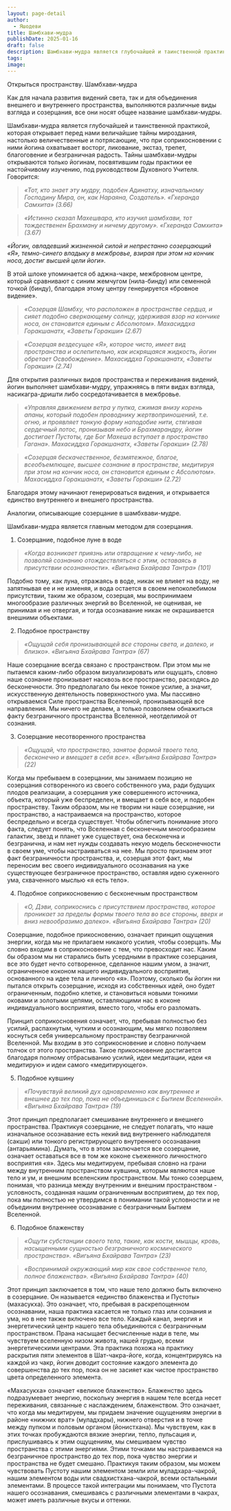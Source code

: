 ```yaml
---
layout: page-detail
author:
  - Яшодеви
title: Шамбхави-мудра
publishDate: 2025-01-16
draft: false
description: Шамбхави-мудра является глубочайшей и таинственной практикой, которая открывает перед нами величайшие тайны мироздания, настолько величественные и потрясающие, что при соприкосновении с ними йогина охватывает восторг, ликование, экстаз, трепет, благоговение и безграничная радость.
tags: 
image:
---
```

Открыться пространству. Шамбхави-мудра

Как для начала развития видений света, так и для объединения внешнего и внутреннего пространства, выполняются различные виды взгляда и созерцания, все они носят общее название шамбхави-мудры.

Шамбхави-мудра является глубочайшей и таинственной практикой, которая открывает перед нами величайшие тайны мироздания, настолько величественные и потрясающие, что при соприкосновении с ними йогина охватывает восторг, ликование, экстаз, трепет, благоговение и безграничная радость. Тайны шамбхави-мудры открываются только йогинам, посвятившим годы практики ее настойчивому изучению, под руководством Духовного Учителя. Говорится:

> *«Тот, кто знает эту мудру, подобен Адинатху, изначальному Господину Мира, он, как Нараяна, Создатель».*
> *«Гхеранда Самхита» (3.66)*

> *«Истинно сказал Махешвара, кто изучил шамбхави, тот тождественен Брахману и ничему другому».*
> *«Гхеранда Самхита» (3.67)*

*«Йогин, овладевший жизненной силой и непрестанно созерцающий «Я», темно-синего владыку в межбровье, взирая при этом на кончик носа, достиг высшей цели йоги».*

В этой шлоке упоминается об аджна-чакре, межбровном центре, который сравнивают с синим жемчугом (нила-бинду) или семенной точкой (бинду), благодаря этому центру генерируется «бровное видение».

> *«Созерцая Шамбху, что расположен в пространстве сердца, и сияет подобно сверкающему солнцу, удерживая взор на кончике носа, он становится единым с Абсолютом».*
> *Махасиддха Горакшанатх, «Заветы Горакши» (2.67)*

> *«Созерцая вездесущее «Я», которое чисто, имеет вид пространства и ослепительно, как искрящаяся жидкость, йогин обретает Освобождение».*
*Махасиддха Горакшанатх, «Заветы Горакши» (2.74)*

Для открытия различных видов пространства и переживания видений, йогин выполняет шамбхави-мудру, упражняясь в пяти видах взгляда, насикагра-дришти либо сосредотачивается в межбровье.

> *«Управляя движением ветра у пупка, сжимая внизу корень апаны, который подобен проводнику жертвоприношений, т.е. огню, и проявляет тонкую форму наподобие нити, стягивая сердечный лотос, пронизывая небо и Брахмарандру, йогин достигает Пустоты, где Бог Махеша вступает в пространство Гагана».*
> *Махасиддха Горакшанатх, «Заветы Горакши» (2.78)*

> *«Созерцая бескачественное, безмятежное, благое, всеобъемлющее, высшее сознание в пространстве, медитируя при этом на кончик носа, он становится единым с Абсолютом».*
> *Махасиддха Горакшанатх, «Заветы Горакши» (2.72)*

Благодаря этому начинают генерироваться видения, и открывается единство внутреннего и внешнего пространства.

Аналогии, описывающие созерцание  в шамбхвави-мудре.

Шамбхави-мудра является главным методом для созерцания.

1. Созерцание, подобное луне в воде

> *«Когда возникает приязнь или отвращение к чему-либо, не позволяй сознанию отождествляться с этим, оставаясь в присутствии осознанности».*
> *«Вигьяна Бхайрава Тантра» (101)*

Подобно тому, как луна, отражаясь в воде, никак не влияет на воду, не запятнывая ее и не изменяя, и вода остается в своем непоколебимом присутствии, таким же образом, созерцая, мы воспринимаем многообразие различных энергий во Вселенной, не оценивая, не принимая и не отвергая, и тогда осознавание никак не окрашивается внешними объектами.

2. Подобное пространству

> *«Ощущай себя пронизывающей все стороны света, и далеко, и близко».*
> *«Вигьяна Бхайрава Тантра» (67)*

Наше созерцание всегда связано с пространством. При этом мы не пытаемся каким-либо образом визуализировать или ощущать, словно наше сознание пронизывает насквозь все пространство, расходясь до бесконечности. Это предполагало бы некое тонкое усилие, а значит, искусственную деятельность поверхностного ума. Мы пассивно открываемся Силе пространства Вселенной, пронизывающей все направления. Мы ничего не делаем, а только позволяем обнажиться факту безграничного пространства Вселенной, неотделимой от сознания.

3. Созерцание несотворенного пространства

> *«Ощущай, что пространство, занятое формой твоего тела, бесконечно и вмещает в себя все».*
> *«Вигьяна Бхайрава Тантра» (22)*

Когда мы пребываем в созерцании, мы занимаем позицию не созерцания сотворенного из своего собственного ума, ради будущих плодов реализации, а созерцания уже совершенного источника, объекта, который уже беспределен, и вмещает в себя все, и подобен пространству. Таким образом, мы не творим ни наше созерцание, ни пространство, а настраиваемся на пространство, которое беспредельно и всегда существует. Чтобы облегчить понимание этого факта, следует понять, что Вселенная с бесконечным многообразием галактик, звезд и планет уже существует, она бесконечна и безгранична, и нам нет нужды создавать некую модель бесконечности в своем уме, чтобы настраиваться на нее. Мы просто признаем этот факт безграничности пространства, и, созерцая этот факт, мы переносим вес своего индивидуального осознавания на уже существующее безграничное пространство, оставляя идею суженного ума, схваченного мыслью «я есть тело».

4. Подобное соприкосновению с бесконечным пространством

> *«О, Дэви, соприкоснись с присутствием пространства, которое проникает за пределы формы твоего тела во все стороны, вверх и вниз невообразимо далеко».*
> *«Вигьяна Бхайрава Тантра» (20)*

Созерцание, подобное прикосновению, означает принцип ощущения энергии, когда мы не прилагаем никакого усилия, чтобы созерцать. Мы словно входим в соприкосновение с тем, что превосходит нас. Каким бы образом мы ни старались быть усердными в практике созерцания, все это будет нечто сотворенное, сделанное нашим умом, а значит, ограниченное коконом нашего индивидуального восприятия, основанного на идее тела и личного «я». Поэтому, сколько бы йогин ни пытался открыть созерцание, исходя из собственных идей, оно будет ограниченным, подобно клетке, и становиться новыми тонкими оковами и золотыми цепями, оставляющими нас в коконе индивидуального восприятия, вместо того, чтобы его разломать.

Принцип соприкосновения означает, что, пребывая полностью без усилий, распахнутым, чутким и осознающим, мы мягко позволяем коснуться себя универсальному пространству безграничной Вселенной. Мы входим в это соприкосновение и словно получаем толчок от этого пространства. Такое прикосновение достигается благодаря полному отбрасыванию усилий, идеи медитации, идеи «я медитирую» и идеи самого «медитирующего».

5. Подобное кувшину

> *«Почувствуй великий дух одновременно как внутреннее и внешнее до тех пор, пока не объединишься с Бытием Вселенной».*
*«Вигьяна Бхайрава Тантра» (19)*

Этот принцип предполагает смешивание внутреннего и внешнего пространства. Практикуя созерцание, не следует полагать, что наше изначальное осознавание есть некий вид внутреннего наблюдателя (сакши) или тонкого регистрирующего внутреннего осознавания (антарьямина). Думать, что в этом заключается все созерцание, означает оставаться все в том же коконе съеженного личностного восприятия «я». Здесь мы медитируем, пребывая словно на грани между внутренним пространством кувшина, которым являются наше тело и ум, и внешним вселенским пространством. Мы тонко созерцаем, понимая, что разница между внутренним и внешним пространством - условность, созданная нашим ограниченным восприятием, до тех пор, пока мы полностью не утвердимся в понимании такой условности и не объединим внутреннее осознавание с безграничным Бытием Вселенной.

6. Подобное блаженству

> *«Ощути субстанции своего тела, такие, как кости, мышцы, кровь, насыщенными сущностью безграничного космического пространства».*
*«Вигьяна Бхайрава Тантра» (23)*

> *«Воспринимай окружающий мир как свое собственное тело, полное блаженства».*
> *«Вигьяна Бхайрава Тантра» (40)*

Этот принцип заключается в том, что наше тело должно быть включено в созерцание. Он называется «единство блаженства и Пустоты» (махасукха). Это означает, что, пребывая в раскрепощенном осознавании, наша практика касается не только глаз или сознания и ума, но в нее также включено все тело. Каждый канал, энергия и энергетический центр нашего тела объединяются с безграничным пространством. Прана насыщает бесчисленные нади в теле, мы чувствуем вселенную низом живота, нашей грудью, всеми энергетическими центрами. Эта практика похожа на практику раскрытия пяти элементов в Шат-чакра-йоге, когда, концентрируясь на каждой из чакр, йогин доводит состояние каждого элемента до совершенства до тех пор, пока он не засияет как чистое пространство цвета определенного элемента.

«Махасукха» означает «великое блаженство». Блаженство здесь подразумевает энергию, поскольку энергия в нашем теле всегда несет переживания, связанные с наслаждением, блаженством. Это означает, что когда мы медитируем, мы придаем значение ощущениям энергии в районе «нижних врат» (муладхары), нижнего отверстия и в точке между пупком и половым органом (йонистхана). Мы чувствуем, как в этих точках пробуждаются вязкие энергии, тепло, пульсация и, прислушиваясь к этим ощущениям, мы смешиваем чувство пространства с этими энергиями. Этими точками мы настраиваемся на безграничное пространство до тех пор, пока чувство энергии и пространства не будет смешано. Практикуя таким образом, мы можем чувствовать Пустоту нашим элементом земли или муладхара-чакрой, нашим элементом воды или свадхистхана-чакрой, всеми остальными элементами. В процессе такой интеграции мы понимаем, что Пустота нашего осознавания, смешиваясь с различными элементами в чакрах, может иметь различные вкусы и оттенки.